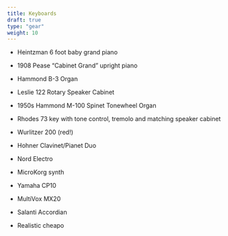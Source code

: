 ```yaml
---
title: Keyboards
draft: true
type: "gear"
weight: 10
---
```


- Heintzman 6 foot baby grand piano

- 1908 Pease “Cabinet Grand” upright piano

- Hammond B-3 Organ

- Leslie 122 Rotary Speaker Cabinet

- 1950s Hammond M-100 Spinet Tonewheel Organ

- Rhodes 73 key with tone control, tremolo and matching speaker cabinet

- Wurlitzer 200 (red!)

- Hohner Clavinet/Pianet Duo

- Nord Electro

- MicroKorg synth

- Yamaha CP10

- MultiVox MX20

- Salanti Accordian

- Realistic cheapo
